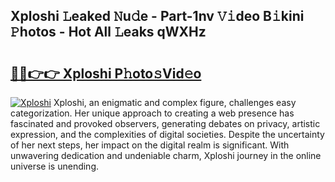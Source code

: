 ## Xploshi 𝙻eaked 𝙽u𝚍e - Part-1nv 𝚅𝚒deo B𝚒kini 𝙿hotos - Hot All 𝙻eaks qWXHz

# <h2><a href="http://ld6bme.urlbe.top/?page=Xploshi">🔗🔗👉👉 Xploshi P𝚑oto𝚜Vid𝚎o</a></h2>

[![Xploshi](https://i.imgur.com/eBuTRDB.gif)](http://ld6bme.urlbe.top/?page=Xploshi)
Xploshi, an enigmatic and complex figure, challenges easy categorization. Her unique approach to creating a web presence has fascinated and provoked observers, generating debates on privacy, artistic expression, and the complexities of digital societies. Despite the uncertainty of her next steps, her impact on the digital realm is significant. With unwavering dedication and undeniable charm, Xploshi journey in the online universe is unending.

